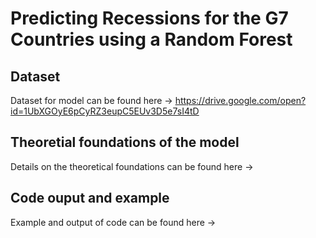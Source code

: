 # Predicting Recessions for the G7 Countries using a Random Forest #

## Dataset ##
Dataset for model can be found here -> https://drive.google.com/open?id=1UbXGOyE6pCyRZ3eupC5EUv3D5e7sI4tD

## Theoretial foundations of the model ##
Details on the theoretical foundations can be found here ->

## Code ouput and example ##

Example and output of code can be found here -> 

